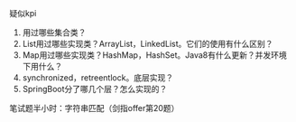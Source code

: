 疑似kpi

1. 用过哪些集合类？
2. List用过哪些实现类？ArrayList，LinkedList。它们的使用有什么区别？
3. Map用过哪些实现类？HashMap，HashSet。Java8有什么更新？并发环境下用什么？
4. synchronized，retreentlock。底层实现？
5. SpringBoot分了哪几个层？怎么实现的？

笔试题半小时：字符串匹配（剑指offer第20题）

